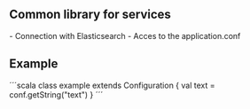 <h2> Common library for services </h2>
- Connection with Elasticsearch
- Acces to the application.conf
<h2>Example</h2>
 ´´´scala
    class example extends Configuration {
        val text = conf.getString("text")
    }
 ´´´